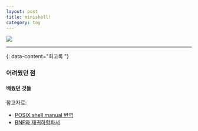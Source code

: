 ```yaml
---
layout: post
title: minishell!
category: toy
---
```

[![](https://img.shields.io/badge/github-181717?style=flat-square&logo=github&logoColor=white)](https://github.com/sayoon-mandarine/micorshell)

---
{: data-content="회고록	"}

### 어려웠던 점






#### 배웠던 것들











참고자료:
  - [POSIX shell manual 번역](https://80000coding.oopy.io/9e88ba5f-4c38-44b2-9ddd-c1626c6b4dc4) 
  - [BNF와 재귀하향파서](https://casterian.net/algo/bnf.html)





